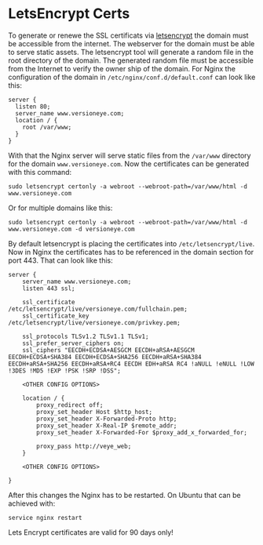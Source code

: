 # LetsEncrypt Certs


To generate or renewe the SSL certificats via [letsencrypt](https://letsencrypt.org) the domain must be accessible from the internet. The webserver for the domain must be able to serve static assets. The letsencrypt tool will generate a random file in the root directory of the domain. The generated random file must be accessible from the Internet to verify the owner ship of the domain. For Nginx the configuration of the domain in `/etc/nginx/conf.d/default.conf` can look like this: 

```
server {
  listen 80;
  server_name www.versioneye.com;
  location / {
    root /var/www;
  }
}
```

With that the Nginx server will serve static files from the `/var/www` directory for the domain `www.versioneye.com`. Now the certificates can be generated with this command: 

```
sudo letsencrypt certonly -a webroot --webroot-path=/var/www/html -d www.versioneye.com
```

Or for multiple domains like this:

```
sudo letsencrypt certonly -a webroot --webroot-path=/var/www/html -d www.versioneye.com -d versioneye.com
```

By default letsencrypt is placing the certificates into `/etc/letsencrypt/live`. Now in Nginx the certificates has to be referenced in the domain section for port 443. That can look like this:

```
server {
    server_name www.versioneye.com;
    listen 443 ssl;

    ssl_certificate /etc/letsencrypt/live/versioneye.com/fullchain.pem;
    ssl_certificate_key /etc/letsencrypt/live/versioneye.com/privkey.pem;

    ssl_protocols TLSv1.2 TLSv1.1 TLSv1;
    ssl_prefer_server_ciphers on;
    ssl_ciphers "EECDH+ECDSA+AESGCM EECDH+aRSA+AESGCM EECDH+ECDSA+SHA384 EECDH+ECDSA+SHA256 EECDH+aRSA+SHA384 EECDH+aRSA+SHA256 EECDH+aRSA+RC4 EECDH EDH+aRSA RC4 !aNULL !eNULL !LOW !3DES !MD5 !EXP !PSK !SRP !DSS";
 
    <OTHER CONFIG OPTIONS>
    
    location / {
        proxy_redirect off;
        proxy_set_header Host $http_host;
        proxy_set_header X-Forwarded-Proto http;
        proxy_set_header X-Real-IP $remote_addr;
        proxy_set_header X-Forwarded-For $proxy_add_x_forwarded_for;

        proxy_pass http://veye_web;
    }
    
    <OTHER CONFIG OPTIONS>
 
}
```

After this changes the Nginx has to be restarted. On Ubuntu that can be achieved with: 

```
service nginx restart
```

Lets Encrypt certificates are valid for 90 days only!
